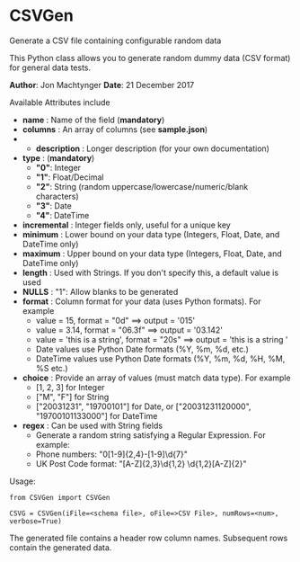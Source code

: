 # CSVGen
Generate a CSV file containing configurable random data

This Python class allows you to generate random dummy data (CSV format) for general data tests.

**Author**: Jon Machtynger
**Date**: 21 December 2017

Available Attributes include

- **name** : Name of the field (**mandatory**)
- **columns** : An array of columns (see **sample.json**)
- - **description** : Longer description (for your own documentation)
- **type** : (**mandatory**)
	- **"0"**: Integer
    - **"1"**: Float/Decimal
    - **"2"**: String (random uppercase/lowercase/numeric/blank characters)
    - **"3"**: Date
    - **"4"**: DateTime
- **incremental** : Integer fields only, useful for a unique key
- **minimum** : Lower bound on your data type (Integers, Float, Date, and DateTime only)
- **maximum** : Upper bound on your data type (Integers, Float, Date, and DateTime only)
- **length** : Used with Strings. If you don't specify this, a default value is used
- **NULLS** : "1": Allow blanks to be generated
- **format** : Column format for your data (uses Python formats).  For example
    - value = 15, format = "0d" ==> output = '015'
    - value = 3.14, format = "06.3f" ==> output = '03.142'
    - value = 'this is a string', format = "20s" ==> output = 'this is a string    '
    - Date values use Python Date formats (%Y, %m, %d, etc.)
    - DateTime values use Python Date formats (%Y, %m, %d, %H, %M, %S etc.)
- **choice** : Provide an array of values (must match data type).  For example
    - [1, 2, 3] for Integer
    - ["M", "F"] for String
    - ["20031231", "19700101"] for Date, or ["20031231120000", "19700101133000"] for DateTime
- **regex** : Can be used with String fields
    - Generate a random string satisfying a Regular Expression.  For example:
	- Phone numbers: "0[1-9]{2,4}-[1-9]\\d{7}"
	- UK Post Code format: "[A-Z]{2,3}\\d{1,2} \\d{1,2}[A-Z]{2}"

Usage:

```
from CSVGen import CSVGen

CSVG = CSVGen(iFile=<schema file>, oFile=>CSV File>, numRows=<num>, verbose=True)
```

The generated file contains a header row column names. Subsequent rows contain the generated data.

